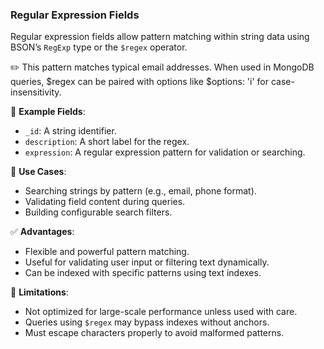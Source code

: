 ### Regular Expression Fields

Regular expression fields allow pattern matching within string data using BSON’s `RegExp` type or the `$regex` operator.

✏️ This pattern matches typical email addresses. When used in MongoDB queries, $regex can be paired with options like $options: 'i' for case-insensitivity.

🧱 **Example Fields**:

- `_id`: A string identifier.
- `description`: A short label for the regex.
- `expression`: A regular expression pattern for validation or searching.

📌 **Use Cases**:

- Searching strings by pattern (e.g., email, phone format).
- Validating field content during queries.
- Building configurable search filters.

✅ **Advantages**:

- Flexible and powerful pattern matching.
- Useful for validating user input or filtering text dynamically.
- Can be indexed with specific patterns using text indexes.

🚫 **Limitations**:

- Not optimized for large-scale performance unless used with care.
- Queries using `$regex` may bypass indexes without anchors.
- Must escape characters properly to avoid malformed patterns.
